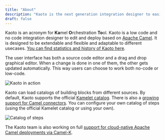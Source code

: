 ```yaml
---
title: "About"
description: "Kaoto is the next generation integration designer to easily edit and deploy as an alternative to the traditional IDE. Kaoto supports multiple Domain Specific Languages (DSL) like Kamelets, Pipes and Apache Camel routes."
draft: false
---
```


Kaoto is an acronym for **Ka**mel **O**rchestration **To**ol. Kaoto is a low code and no code integration designer to edit and deploy based on [Apache Camel](https://camel.apache.org/). It is designed to be extendable and flexible and adaptable to different usecases. [You can find statistics and history of Kaoto here](/timeline).

The user interface has both a source code editor and a drag and drop graphical editor. When a change is done in one of them, the other gets updated automatically. This way users can choose to work both no-code or low-code.

![Kaoto in action](/images/about/low-code-kaoto.webp)

Kaoto can load catalogs of building blocks from different sources. By default, Kaoto supports the official [Kamelet catalog](https://camel.apache.org/camel-kamelets). There is also a [growing support for Camel connectors](https://github.com/KaotoIO/camel-component-metadata). You can configure your own catalog of steps (using the official Kamelet catalog or using your own).

![Catalog of steps](/images/about/step-replacement.webp)

The Kaoto team is also working on full [support for cloud-native Apache Camel deployments via Camel-K](https://github.com/KaotoIO/kaoto-backend/issues/10).
